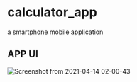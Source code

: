 # calculator_app
a smartphone mobile application


## APP UI
![Screenshot from 2021-04-14 02-00-43](https://user-images.githubusercontent.com/76095605/114632664-cc99f980-9cc7-11eb-8bbe-c5064a7a5c6d.png)
